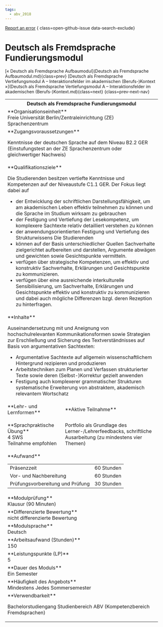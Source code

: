 ```yaml
---
tags:
  - abv_2018
---
```

[Report an error](https://github.com/SGSSGene/FUB-SUP/issues/new?title=Error%20in%20%22Deutsch%20als%20Fremdsprache%20Fundierungsmodul%22&body=There%20seems%20to%20be%20an%20error%20in%20module%20%22Deutsch%20als%20Fremdsprache%20Fundierungsmodul%22%2E%0A%0A%3CDescribe%20here%20a%20slightly%20more%20detailed%20description%20of%20what%20is%20wrong%3E&labels=bug)
{ class=open-github-issue data-search-exclude}

# Deutsch als Fremdsprache Fundierungsmodul

[« Deutsch als Fremdsprache Aufbaumodul](Deutsch als Fremdsprache Aufbaumodul.md){class=prev}
[Deutsch als Fremdsprache Vertiefungsmodul A – Interaktionsfelder im akademischen (Berufs-)Kontext »](Deutsch als Fremdsprache Vertiefungsmodul A – Interaktionsfelder im akademischen (Berufs-)Kontext.md){class=next}
{class=prev-next-nav}

<table markdown id="moduledesc">
<tr markdown class="moduledesc_head"><th colspan="2">Deutsch als Fremdsprache Fundierungsmodul </th></tr>
<tr markdown><td colspan="2">**Organisationseinheit**   <br>Freie Universität Berlin/Zentraleinrichtung (ZE) Sprachenzentrum</td></tr>


<tr markdown><td colspan="2">**Zugangsvoraussetzungen** <br>

Kenntnisse der deutschen Sprache auf dem Niveau B2.2 GER (Einstufungstest an
der ZE Sprachenzentrum oder gleichwertiger Nachweis)


</td></tr>
<tr markdown><td colspan="2">**Qualifikationsziele**    <br>

Die Studierenden besitzen vertiefte Kenntnisse und Kompetenzen auf der
Niveaustufe C1.1 GER. Der Fokus liegt dabei auf

- der Entwicklung der schriftlichen Darstellungsfähigkeit, um am
  akademischen Leben effektiv teilnehmen zu können und die Sprache im
  Studium wirksam zu gebrauchen
- der Festigung und Vertiefung der Lesekompetenz, um komplexere Sachtexte
  relativ detailliert verstehen zu können
- der anwendungsorientierten Festigung und Vertiefung des Strukturwissens
  Die Studierenden
- können auf der Basis unterschiedlicher Quellen Sachverhalte zielgerichtet
  aufbereiten und darstellen, Argumente abwägen und gewichten sowie
  Gesichtspunkte vermitteln.
- verfügen über strategische Kompetenzen, um effektiv und konstruktiv
  Sachverhalte, Erklärungen und Gesichtspunkte zu kommunizieren.
- verfügen über eine ausreichende interkulturelle Sensibilisierung, um
  Sachverhalte, Erklärungen und Gesichtspunkte effektiv und konstruktiv zu
  kommunizieren und dabei auch mögliche Differenzen bzgl. deren Rezeption zu
  hinterfragen.


</td></tr>
<tr markdown><td colspan="2">**Inhalte**                <br>

Auseinandersetzung mit und Aneignung von hochschulrelevanten
Kommunikationsformen sowie Strategien zur Erschließung und Sicherung des
Textverständnisses auf Basis von argumentativen Sachtexten:

- Argumentative Sachtexte auf allgemein wissenschaftlichem Hintergrund
  rezipieren und produzieren
- Arbeitstechniken zum Planen und Verfassen strukturierter Texte sowie deren
  (Selbst-)Korrektur gezielt anwenden
- Festigung auch komplexerer grammatischer Strukturen systematische
  Erweiterung von abstraktem, akademisch relevantem Wortschatz


</td></tr>

<tr markdown><td>**Lehr- und Lernformen**</td><td>**Aktive Teilnahme**</td></tr>
<tr markdown><td> **Sprachpraktische Übung** <br>4 SWS <br> Teilnahme empfohlen</td><td>

Portfolio als Grundlage des Lerner-/Lehrerfeedbacks, schriftliche Ausarbeitung (zu mindestens vier Themen)
</td></tr>
<tr markdown><td colspan="2">**Aufwand**                <br>
<table class="aufwand_table">
<tr><td>Präsenzzeit</td><td>60 Stunden</td></tr>
<tr><td>Vor- und Nachbereitung</td><td>60 Stunden</td></tr>
<tr><td>Prüfungsvorbereitung und Prüfung</td><td>30 Stunden</td></tr>
</table>

</td></tr>
<tr markdown><td colspan="2">**Modulprüfung**             <br>Klausur (90 Minuten)


</td></tr>
<tr markdown><td colspan="2">**Differenzierte Bewertung** <br>nicht differenzierte Bewertung

</td></tr>
<tr markdown><td colspan="2">**Modulsprache**             <br>Deutsch</td></tr>
<tr markdown><td colspan="2">**Arbeitsaufwand (Stunden)** <br>150</td></tr>
<tr markdown><td colspan="2">**Leistungspunkte (LP)**     <br>5</td></tr>
<tr markdown><td colspan="2">**Dauer des Moduls**         <br>Ein Semester</td></tr>
<tr markdown><td colspan="2">**Häufigkeit des Angebots**  <br>Mindestens Jedes Sommersemester</td></tr>
<tr markdown><td colspan="2">**Verwendbarkeit**           <br>

Bachelorstudiengang Studienbereich ABV (Kompetenzbereich Fremdsprachen)


</td></tr>

</table>
